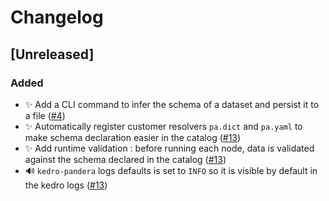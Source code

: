 # Changelog

## [Unreleased]

### Added

- :sparkles: Add a CLI command to infer the schema of a dataset and persist it to a file ([#4](https://github.com/Galileo-Galilei/kedro-pandera/pull/4))
- :sparkles: Automatically register customer resolvers ``pa.dict`` and ``pa.yaml`` to make schema declaration easier in the catalog  ([#13](https://github.com/Galileo-Galilei/kedro-pandera/pull/13))
- :sparkles: Add runtime validation : before running each node, data is validated against the schema declared in the catalog ([#13](https://github.com/Galileo-Galilei/kedro-pandera/pull/13))
- :loud_sound: ``kedro-pandera`` logs defaults is set to ``INFO`` so it is visible by default in the kedro logs ([#13](https://github.com/Galileo-Galilei/kedro-pandera/pull/13))

